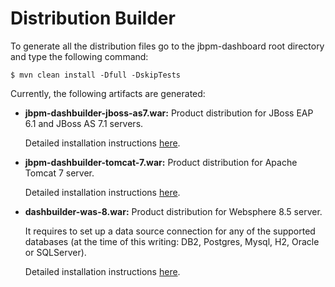 Distribution Builder
==========================

To generate all the distribution files go to the jbpm-dashboard root directory and type the following command:

    $ mvn clean install -Dfull -DskipTests

Currently, the following artifacts are generated:

* **jbpm-dashbuilder-jboss-as7.war:**  Product distribution for JBoss EAP 6.1 and JBoss AS 7.1 servers.

  Detailed installation instructions [here](https://github.com/droolsjbpm/jbpm-dashboard/blob/master/jbpm-dashboard-distributions/src/main/jbossas7/README.md).

* **jbpm-dashbuilder-tomcat-7.war:**  Product distribution for Apache Tomcat 7 server.

  Detailed installation instructions [here](https://github.com/droolsjbpm/jbpm-dashboard/blob/master/jbpm-dashboard-distributions/src/main/tomcat7/README.md).

* **dashbuilder-was-8.war:**  Product distribution for Websphere 8.5 server.

  It requires to set up a data source connection for any of the supported databases (at the time of this writing: DB2, Postgres, Mysql, H2, Oracle or SQLServer).

  Detailed installation instructions [here](https://github.com/droolsjbpm/jbpm-dashboard/blob/master/jbpm-dashboard-distributions/src/main/was8/README.md).